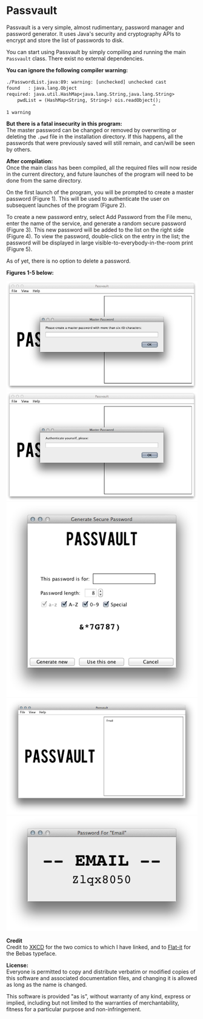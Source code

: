 # Passvault #

Passvault is a very simple, almost rudimentary, password manager and password generator. It uses Java's security and cryptography APIs to encrypt and store the list of passwords to disk.

You can start using Passvault by simply compiling and running the main `Passvault` class. There exist no external dependencies.

**You can ignore the following compiler warning:**

```
./PasswordList.java:89: warning: [unchecked] unchecked cast
found   : java.lang.Object
required: java.util.HashMap<java.lang.String,java.lang.String>
    pwdList = (HashMap<String, String>) ois.readObject();
                                                      ^
1 warning
```

**But there is a fatal insecurity in this program:**  
The master password can be changed or removed by overwriting or deleting the `.pwd` file in the installation directory. If this happens, all the passwords that were previously saved will still remain, and can/will be seen by others.

**After compilation:**  
Once the main class has been compiled, all the required files will now reside in the current directory, and future launches of the program will need to be done from the same directory.

On the first launch of the program, you will be prompted to create a master password (Figure 1). This will be used to authenticate the user on subsequent launches of the program (Figure 2).

To create a new password entry, select Add Password from the File menu, enter the name of the service, and generate a random secure password (Figure 3). This new password will be added to the list on the right side (Figure 4). To view the password, double-click on the entry in the list; the password will be displayed in large visible-to-everybody-in-the-room print (Figure 5).

As of yet, there is no option to delete a password.

**Figures 1-5 below:**

![Figure 1][1]
![Figure 2][2]
![Figure 3][3]
![Figure 4][4]
![Figure 5][5]

**Credit**  
Credit to [XKCD][6] for the two comics to which I have linked, and to [Flat-it](http://flat-it.com/) for the Bebas typeface.

**License:**  
Everyone is permitted to copy and distribute verbatim or modified copies of this software and associated documentation files, and changing it is allowed as long as the name is changed.

This software is provided "as is", without warranty of any kind, express or implied, including but not limited to the warranties of merchantability, fitness for a particular purpose and non-infringement.

  [1]:https://github.com/whymarrh/passvault/raw/master/docs/f1.png
  [2]:https://github.com/whymarrh/passvault/raw/master/docs/f2.png
  [3]:https://github.com/whymarrh/passvault/raw/master/docs/f3.png
  [4]:https://github.com/whymarrh/passvault/raw/master/docs/f4.png
  [5]:https://github.com/whymarrh/passvault/raw/master/docs/f5.png
  [6]:http://xkcd.com
